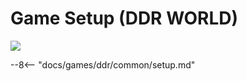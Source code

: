 # Game Setup (DDR WORLD)
<img class="header-logo" src="/img/bemani/ddr/world/logo.png">

--8<-- "docs/games/ddr/common/setup.md"